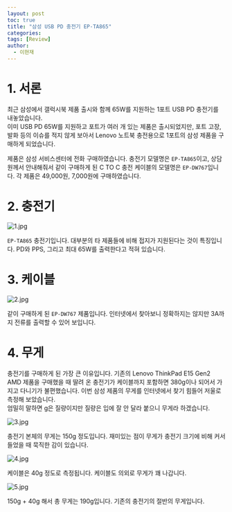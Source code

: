 ```yaml
---
layout: post
toc: true
title: "삼성 USB PD 충전기 EP-TA865"
categories: 
tags: [Review]
author:
  - 이현재
---
```


# 1. 서론
최근 삼성에서 갤럭시북 제품 출시와 함께 65W를 지원하는 1포트 USB PD 충전기를 내놓았습니다.<br>
이미 USB PD 65W를 지원하고 포트가 여러 개 있는 제품은 출시되었지만,
포트 고장, 발화 등의 이슈를 적지 않게 보아서 Lenovo 노트북 충전용으로 1포트의 삼성 제품을 구매하게 되었습니다.
<br>

제품은 삼성 서비스센터에 전화 구매하였습니다. 충전기 모델명은 `EP-TA865`이고,
상담원께서 안내해줘서 같이 구매하게 된 C TO C 충전 케이블의 모델명은 `EP-DW767`입니다.
각 제품은 49,000원, 7,000원에 구매하였습니다.
<br>

# 2. 충전기
![1.jpg](/img/2021-07-09-삼성-USB-PD-충전기-EP-TA865/1.jpg)
<br>

`EP-TA865` 충전기입니다. 대부분의 타 제품들에 비해 접지가 지원된다는 것이 특징입니다.
PD와 PPS, 그리고 최대 65W를 출력한다고 적혀 있습니다.

# 3. 케이블
![2.jpg](/img/2021-07-09-삼성-USB-PD-충전기-EP-TA865/2.jpg)
<br>

같이 구매하게 된 `EP-DW767` 제품입니다. 인터넷에서 찾아보니 정확하지는 않지만 3A까지 전류를 출력할 수 있어 보입니다.

# 4. 무게
충전기를 구매하게 된 가장 큰 이유입니다. 기존의 Lenovo ThinkPad E15 Gen2 AMD 제품을 구매했을 때 딸려 온 충전기가
케이블까지 포함하면 380g이나 되어서 가지고 다니기가 불편했습니다. 이번 삼성 제품의 무게를 인터넷에서 찾기 힘들어
저울로 측정해 보았습니다.<br>
엄밀히 말하면 g은 질량이지만 질량은 입에 잘 안 달라 붙으니 무게라 하겠습니다.
<br>

![3.jpg](/img/2021-07-09-삼성-USB-PD-충전기-EP-TA865/3.jpg)
<br>

충전기 본체의 무게는 150g 정도입니다. 재미있는 점이 무게가 충전기 크기에 비해 커서 들었을 때 묵직한 감이 있습니다.
<br>

![4.jpg](/img/2021-07-09-삼성-USB-PD-충전기-EP-TA865/4.jpg)
<br>

케이블은 40g 정도로 측정됩니다. 케이블도 의외로 무게가 꽤 나갑니다.
<br>

![5.jpg](/img/2021-07-09-삼성-USB-PD-충전기-EP-TA865/5.jpg)
<br>

150g + 40g 해서 총 무게는 190g입니다. 기존의 충전기의 절반의 무게입니다.
<br>
